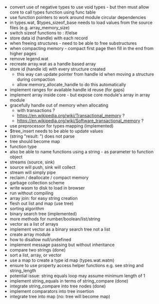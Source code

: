 
- convert use of negative types to use void types - but then must allow core to call types function using func table
- use function pointers to work around module circular dependencies
- in types.wat, $types_sizeof_base needs to load values from the source files (e.g. array_memory_size)
- switch sizeof functions to : if/else
- store data id (handle) with each record
- when freeing structures - need to be able to free substructures
- when compacting memory - compact first page then fill in the end from higher pages 
- remove legend.wat
- recreate array.wat as a handle based array
- store id (handle id) with every structure created
	- this way can update pointer from handle id when moving a structure during compaction
	- allow memory_allocate_handle to do this automatically
- implement ranges for available handle id reuse (for gaps)
- implement array inside core - but expose core module's array in array module
- gracefully handle out of memory when allocating
	- with transactions ?
	- https://en.wikipedia.org/wiki/Transactional_memory ?
	- https://en.wikipedia.org/wiki/Software_transactional_memory ?
- use preprocessor for types mapping (implemented)
- $tree_insert needs to be able to update values
- (string "result: ") does not parse
- tree should become map
- function type
- also be able to name functions using a string - as parameter to function object
- streams (source, sink)
- source will push, sink will collect
- stream will simply pipe
- reclaim / deallocate / compact memory
- garbage collection scheme
- write wasm to disk to load in browser
- run without compiling
- array join: for easy string creation
- flesh out list and map (use tree)
- sorting algorithm
- binary search tree (implemented)
- more methods for number/boolean/list/string
- vector as a list of arrays
- implement vector as a binary search tree not a list
- create array module
- how to disallow null/undefined
- implement message passing but without inheritance
- compare two strings (done)
- sort a list, array, or vector
- use a map to create a type id map (types.wat.watm)
- ensure to use property access helper functions e.g. see string and string_length
- potential issue: string equals loop may assume minimum length of 1
- implement string_equals in terms of string_compare (done)
- integrate string_compare into tree nodes (done)
- implement comparators into tree insertion
- integrate tree into map (no: tree will become map)
